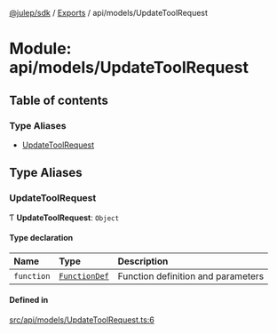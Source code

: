 [@julep/sdk](../README.md) / [Exports](../modules.md) / api/models/UpdateToolRequest

# Module: api/models/UpdateToolRequest

## Table of contents

### Type Aliases

- [UpdateToolRequest](api_models_UpdateToolRequest.md#updatetoolrequest)

## Type Aliases

### UpdateToolRequest

Ƭ **UpdateToolRequest**: `Object`

#### Type declaration

| Name | Type | Description |
| :------ | :------ | :------ |
| `function` | [`FunctionDef`](api_models_FunctionDef.md#functiondef) | Function definition and parameters |

#### Defined in

[src/api/models/UpdateToolRequest.ts:6](https://github.com/julep-ai/julep/blob/035e7f91b35da5c19151875490e535b6923a07fe/sdks/ts/src/api/models/UpdateToolRequest.ts#L6)
